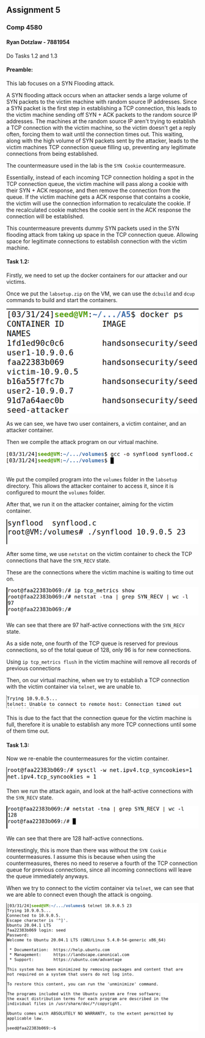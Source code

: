 ## Assignment 5

### Comp 4580

#### Ryan Dotzlaw - 7881954

Do Tasks 1.2 and 1.3


#### Preamble:

This lab focuses on a SYN Flooding attack.

A SYN flooding attack occurs when an attacker sends a large volume of SYN packets to the victim machine with random source IP addresses.
Since a SYN packet is the first step in establishing a TCP connection, this leads to the victim machine sending off SYN + ACK packets to the random source IP addresses.
The machines at the random source IP aren't trying to establish a TCP connection with the victim machine, so the victim doesn't get a reply often, forcing them to wait until the connection times out.
This waiting, along with the high volume of SYN packets sent by the attacker, leads to the victim machines TCP connection queue filling up, preventing any legitimate connections from being established.

The countermeasure used in the lab is the `SYN Cookie` countermeasure.

Essentially, instead of each incoming TCP connection holding a spot in the TCP connection queue, the victim machine will pass along a cookie with their SYN + ACK response, and then remove the connection from the queue.
If the victim machine gets a ACK response that contains a cookie, the victim will use the connection information to recalculate the cookie. 
If the recalculated cookie matches the cookie sent in the ACK response the connection will be established.

This countermeasure prevents dummy SYN packets used in the SYN flooding attack from taking up space in the TCP connection queue.
Allowing space for legitimate connections to establish connection with the victim machine.

#### Task 1.2: 

Firstly, we need to set up the docker containers for our attacker and our victims.

Once we put the `labsetup.zip` on the VM, we can use the `dcbuild` and `dcup` commands to build and start the containers.

![](1.png)

As we can see, we have two user containers, a victim container, and an attacker container.

Then we compile the attack program on our virtual machine. 

![](2.png)

We put the compiled program into the `volumes` folder in the `labsetup` directory.
This allows the attacker container to access it, since it is configured to mount the `volumes` folder.

After that, we run it on the attacker container, aiming for the victim container.

![](3.png)

After some time, we use `netstat` on the victim container to check the TCP connections that have the `SYN_RECV` state.

These are the connections where the victim machine is waiting to time out on.

![](4.png)

We can see that there are 97 half-active connections with the `SYN_RECV` state.

As a side note, one fourth of the TCP queue is reserved for previous connections, so of the total queue of 128, only 96 is for new connections.

Using `ip tcp_metrics flush` in the victim machine will remove all records of previous connections

Then, on our virtual machine, when we try to establish a TCP connection with the victim container via `telnet`, we are unable to.

![](1a.png)

This is due to the fact that the connection queue for the victim machine is full, therefore it is unable to establish any more TCP connections until some of them time out.

#### Task 1.3:

Now we re-enable the countermeasures for the victim container.

![](5.png)

Then we run the attack again, and look at the half-active connections with the `SYN_RECV` state.

![](6.png)

We can see that there are 128 half-active connections.

Interestingly, this is more than there was without the `SYN Cookie` countermeasures. 
I assume this is because when using the countermeasures, theres no need to reserve a fourth of the TCP connection queue for previous connections, since all incoming connections will leave the queue immediately anyways.

When we try to connect to the victim container via `telnet`, we can see that we are able to connect even though the attack is ongoing.

![](7.png)
